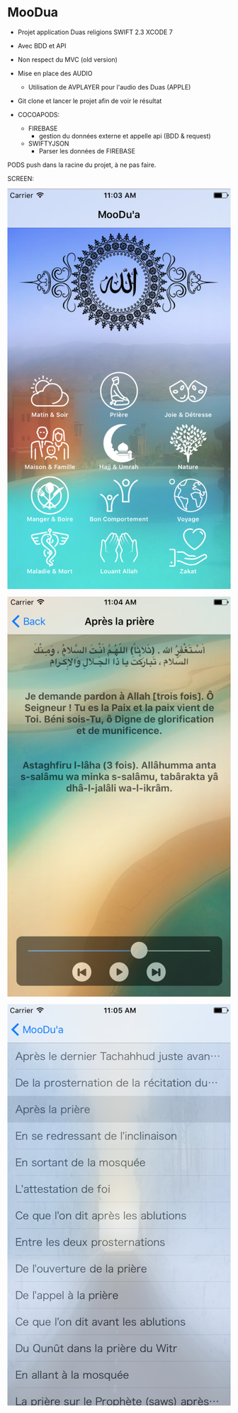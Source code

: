# MooDua


- Projet application Duas religions SWIFT 2.3 XCODE 7

- Avec BDD et API
- Non respect du MVC (old version)
- Mise en place des AUDIO
  - Utilisation de AVPLAYER pour l'audio des Duas (APPLE)
- Git clone et lancer le projet afin de voir le résultat

- COCOAPODS:
  - FIREBASE 
    - gestion du données externe et appelle api (BDD & request)
  - SWIFTYJSON
    - Parser les données de FIREBASE

PODS push dans la racine du projet, à ne pas faire.

SCREEN:

![Alt text](https://github.com/mrachid/MooDua/blob/master/img1.png "Optional Title")

![Alt text](https://github.com/mrachid/MooDua/blob/master/img2.png "Optional Title")

![Alt text](https://github.com/mrachid/MooDua/blob/master/img3.png "Optional Title")


